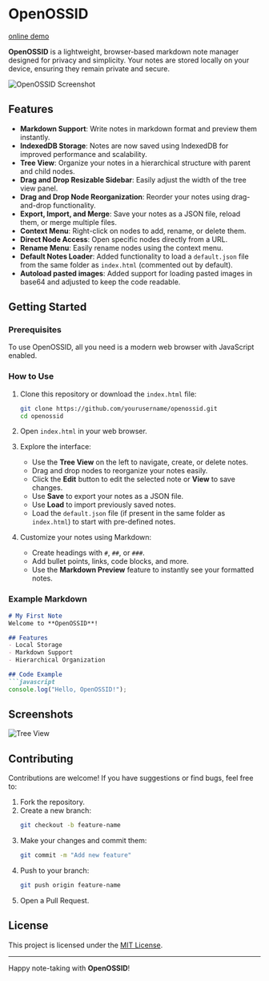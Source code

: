 # OpenOSSID

[online demo](https://vroby65.github.io/OpenOSSID/)

**OpenOSSID** is a lightweight, browser-based markdown note manager designed for privacy and simplicity. Your notes are stored locally on your device, ensuring they remain private and secure.

![OpenOSSID Screenshot](https://cdn-icons-png.flaticon.com/128/3273/3273518.png)

## Features

- **Markdown Support**: Write notes in markdown format and preview them instantly.
- **IndexedDB Storage**: Notes are now saved using IndexedDB for improved performance and scalability.
- **Tree View**: Organize your notes in a hierarchical structure with parent and child nodes.
- **Drag and Drop Resizable Sidebar**: Easily adjust the width of the tree view panel.
- **Drag and Drop Node Reorganization**: Reorder your notes using drag-and-drop functionality.
- **Export, Import, and Merge**: Save your notes as a JSON file, reload them, or merge multiple files.
- **Context Menu**: Right-click on nodes to add, rename, or delete them.
- **Direct Node Access**: Open specific nodes directly from a URL.
- **Rename Menu**: Easily rename nodes using the context menu.
- **Default Notes Loader**: Added functionality to load a `default.json` file from the same folder as `index.html` (commented out by default).
- **Autoload pasted images**: Added support for loading pasted images in base64 and adjusted to keep the code readable.

## Getting Started

### Prerequisites

To use OpenOSSID, all you need is a modern web browser with JavaScript enabled.

### How to Use

1. Clone this repository or download the `index.html` file:
   ```bash
   git clone https://github.com/yourusername/openossid.git
   cd openossid
   ```
2. Open `index.html` in your web browser.

3. Explore the interface:
   - Use the **Tree View** on the left to navigate, create, or delete notes.
   - Drag and drop nodes to reorganize your notes easily.
   - Click the **Edit** button to edit the selected note or **View** to save changes.
   - Use **Save** to export your notes as a JSON file.
   - Use **Load** to import previously saved notes.
   - Load the `default.json` file (if present in the same folder as `index.html`) to start with pre-defined notes.

4. Customize your notes using Markdown:
   - Create headings with `#`, `##`, or `###`.
   - Add bullet points, links, code blocks, and more.
   - Use the **Markdown Preview** feature to instantly see your formatted notes.

### Example Markdown

```markdown
# My First Note
Welcome to **OpenOSSID**!

## Features
- Local Storage
- Markdown Support
- Hierarchical Organization

## Code Example
```javascript
console.log("Hello, OpenOSSID!");
```

## Screenshots

![Tree View](https://cdn-icons-png.flaticon.com/128/3273/3273518.png)

## Contributing

Contributions are welcome! If you have suggestions or find bugs, feel free to:
1. Fork the repository.
2. Create a new branch:
   ```bash
   git checkout -b feature-name
   ```
3. Make your changes and commit them:
   ```bash
   git commit -m "Add new feature"
   ```
4. Push to your branch:
   ```bash
   git push origin feature-name
   ```
5. Open a Pull Request.

## License

This project is licensed under the [MIT License](LICENSE).

---

Happy note-taking with **OpenOSSID**!
